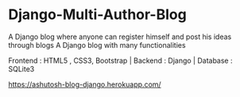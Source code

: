 # Django-Multi-Author-Blog
A Django blog where anyone can register himself and post his ideas through blogs A Django blog with many functionalities

Frontend : HTML5 , CSS3, Bootstrap |  Backend : Django |  Database : SQLite3

https://ashutosh-blog-django.herokuapp.com/

